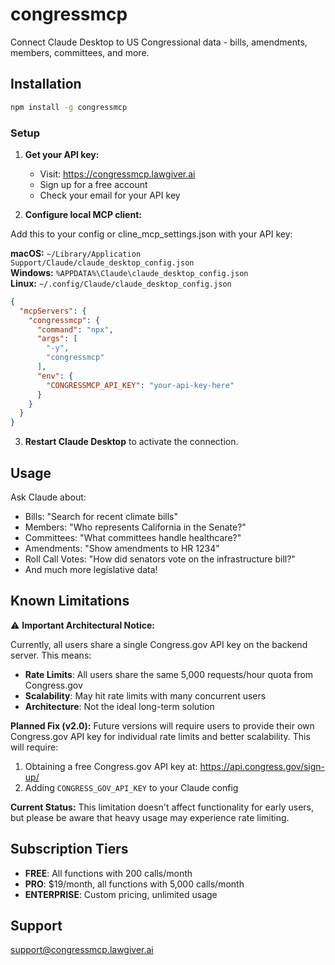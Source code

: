 # congressmcp

Connect Claude Desktop to US Congressional data - bills, amendments, members, committees, and more.

## Installation

```bash
npm install -g congressmcp
```

### Setup

1. **Get your API key:**
   - Visit: https://congressmcp.lawgiver.ai
   - Sign up for a free account  
   - Check your email for your API key

2. **Configure local MCP client:**

Add this to your config or cline_mcp_settings.json with your API key:

**macOS:** `~/Library/Application Support/Claude/claude_desktop_config.json`  
**Windows:** `%APPDATA%\Claude\claude_desktop_config.json`  
**Linux:** `~/.config/Claude/claude_desktop_config.json`

```json
{
  "mcpServers": {
    "congressmcp": {
      "command": "npx",
      "args": [
        "-y", 
        "congressmcp"
      ],
      "env": {
        "CONGRESSMCP_API_KEY": "your-api-key-here"
      }
    }
  }
}
```

3. **Restart Claude Desktop** to activate the connection.

## Usage

Ask Claude about:
- Bills: "Search for recent climate bills"
- Members: "Who represents California in the Senate?"  
- Committees: "What committees handle healthcare?"
- Amendments: "Show amendments to HR 1234"
- Roll Call Votes: "How did senators vote on the infrastructure bill?"
- And much more legislative data!

## Known Limitations

⚠️ **Important Architectural Notice:**

Currently, all users share a single Congress.gov API key on the backend server. This means:

- **Rate Limits**: All users share the same 5,000 requests/hour quota from Congress.gov
- **Scalability**: May hit rate limits with many concurrent users
- **Architecture**: Not the ideal long-term solution

**Planned Fix (v2.0):** Future versions will require users to provide their own Congress.gov API key for individual rate limits and better scalability. This will require:
1. Obtaining a free Congress.gov API key at: https://api.congress.gov/sign-up/
2. Adding `CONGRESS_GOV_API_KEY` to your Claude config

**Current Status:** This limitation doesn't affect functionality for early users, but please be aware that heavy usage may experience rate limiting.

## Subscription Tiers

- **FREE**: All functions with 200 calls/month
- **PRO**: $19/month, all functions with 5,000 calls/month
- **ENTERPRISE**: Custom pricing, unlimited usage

## Support

support@congressmcp.lawgiver.ai